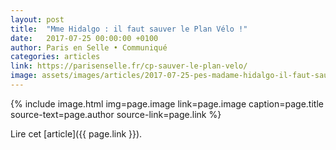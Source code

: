 ```yaml
---
layout: post
title:  "Mme Hidalgo : il faut sauver le Plan Vélo !"
date:   2017-07-25 00:00:00 +0100
author: Paris en Selle • Communiqué
categories: articles
link: https://parisenselle.fr/cp-sauver-le-plan-velo/
image: assets/images/articles/2017-07-25-pes-madame-hidalgo-il-faut-sauver-le-plan-velo.jpg
---
```


{% include image.html
            img=page.image
            link=page.image
            caption=page.title
            source-text=page.author
            source-link=page.link
%}

Lire cet [article]({{ page.link }}).

